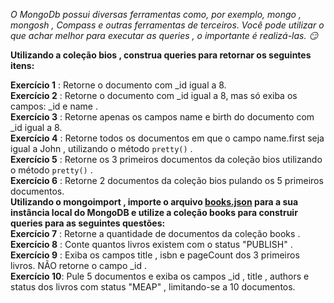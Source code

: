 *O MongoDb possui diversas ferramentas como, por exemplo, mongo , mongosh , Compass e outras ferramentas de terceiros. Você pode utilizar o que achar melhor para executar as queries , o importante é realizá-las. :smirk:* 


**Utilizando a coleção bios , construa queries para retornar os seguintes itens:**  

**Exercício 1** : Retorne o documento com _id igual a 8.  
**Exercício 2** : Retorne o documento com _id igual a 8, mas só exiba os campos: _id e name .  
**Exercício 3** : Retorne apenas os campos name e birth do documento com _id igual a 8.  
**Exercício 4** : Retorne todos os documentos em que o campo name.first seja igual a John , utilizando o método ````pretty()```` .  
**Exercício 5** : Retorne os 3 primeiros documentos da coleção bios utilizando o método ````pretty()```` .  
**Exercício 6** : Retorne 2 documentos da coleção bios pulando os 5 primeiros documentos.  
**Utilizando o mongoimport , importe o arquivo [books.json](https://s3.us-east-2.amazonaws.com/assets.app.betrybe.com/back-end/mongodb/books-48d15e4d8924badc2308cc4a62eb3ea4.json) para a sua instância local do MongoDB e utilize a coleção books para construir queries para as seguintes questões:**  
**Exercício 7** : Retorne a quantidade de documentos da coleção books .  
**Exercício 8** : Conte quantos livros existem com o status "PUBLISH" .  
**Exercício 9** : Exiba os campos title , isbn e pageCount dos 3 primeiros livros. NÃO retorne o campo _id .  
**Exercício 10**: Pule 5 documentos e exiba os campos _id , title , authors e status dos livros com status "MEAP" , limitando-se a 10 documentos.